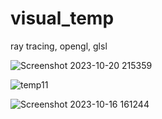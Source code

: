 # visual_temp
ray tracing, opengl, glsl

![Screenshot 2023-10-20 215359](https://github.com/tempdeltavalue/visual_temp/assets/36921178/6f60db52-2e2d-4ee6-868e-aa2df4376562)

![temp11](https://github.com/tempdeltavalue/visual_temp/assets/36921178/339ccfee-97b3-43ae-b761-fc4f519f6f15)

![Screenshot 2023-10-16 161244](https://github.com/tempdeltavalue/visual_temp/assets/36921178/9a742a55-6d8e-4cd8-87ad-8487fbf78856)



